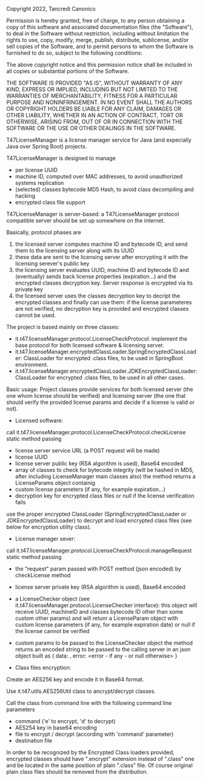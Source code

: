 Copyright 2022, Tancredi Canonico

Permission is hereby granted, free of charge, to any person
obtaining a copy of this software and associated documentation
files (the "Software"), to deal in the Software without
restriction, including without limitation the rights to use,
copy, modify, merge, publish, distribute, sublicense, and/or sell
copies of the Software, and to permit persons to whom the
Software is furnished to do so, subject to the following
conditions:

The above copyright notice and this permission notice shall be
included in all copies or substantial portions of the Software.

THE SOFTWARE IS PROVIDED "AS IS", WITHOUT WARRANTY OF ANY KIND,
EXPRESS OR IMPLIED, INCLUDING BUT NOT LIMITED TO THE WARRANTIES
OF MERCHANTABILITY, FITNESS FOR A PARTICULAR PURPOSE AND
NONINFRINGEMENT. IN NO EVENT SHALL THE AUTHORS OR COPYRIGHT
HOLDERS BE LIABLE FOR ANY CLAIM, DAMAGES OR OTHER LIABILITY,
WHETHER IN AN ACTION OF CONTRACT, TORT OR OTHERWISE, ARISING
FROM, OUT OF OR IN CONNECTION WITH THE SOFTWARE OR THE USE OR
OTHER DEALINGS IN THE SOFTWARE.






T47LicenseManager is a license manager service for Java (and expecially Java over Spring Boot) projects.

T47LicenseManager is designed to manage

- per license UUID
- machine ID, computed over MAC addresses, to avoid unauthorized systems replication
- (selected) classes bytecode MD5 Hash, to avoid class decompiling and hacking
- encrypted class file support

T47LicenseManager is server-based: a T47LicenseManager protocol compatible server should be set up somewhere on the internet.

Basically, protocol phases are

1) the licensed server computes machine ID and bytecode ID, and send them to the licensing server along with its UUID
2) these data are sent to the licensing server after encrypting it with the licensing serever's public key
3) the licensing server evaluates UUID, machine ID and bytecode ID and (eventually) sends back license properties (expiration...) and the encrypted classes decryption key. Server response is encrypted via its private key
4) the licensed server uses the classes decryption key to decript the encrypted classes and finally can use them: if the license parameteres are not verified, no decryption key is provided and encrypted classes cannot be used.

The project is based mainly on three classes:

- it.t47.licenseManager.protocol.LicenseCheckProtocol: implement the base protocol for both licensed software & licensing server.
- it.t47.licenseManager.encryptedClassLoader.SpringEncryptedClassLoader: ClassLoader for encrypted .class files, to be used in SpringBoot environment.
- it.t47.licenseManager.encryptedClassLoader.JDKEncryptedClassLoader: ClassLoader for encrypted .class files, to be used in all other cases.

Basic usage:
Project classes provide services for both licensed server (the one whom license should be verified) and licensing server (the one that should verify the provided license params and decide if a license is valid or not).

- Licensed software:

call it.t47.licenseManager.protocol.LicenseCheckProtocol.checkLicense static method passing
- license server service URL (a POST request will be made)
- license UUID
- license server public key (RSA algorithm is used), Base64 encoded
- array of classes to check for bytecode integrity (will be hashed in MD5, after including LicenseManager main classes also)
the method returns a LicenseParams object containig
- custom license parameters (if any, for example expiration...)
- decryption key for encrypted class files or null if the license verification fails

use the proper encrypted ClassLoader (SpringEncryptedClassLoader or JDKEncryptedClassLoader) to decrypt and load encrypted class files (see below for encryption utility class).

- License manager sever:

call it.t47.licenseManager.protocol.LicenseCheckProtocol.manageRequest static method passing
- the "request" param passed with POST method (json encoded) by checkLicense method
- license server private key (RSA algorithm is used), Base64 encoded
- a LicenseChecker object (see it.t47.licenseManager.protocol.LicenseChecker interface): this object will receive UUID, machineID and classes bytecode ID  other than some custom other params) and will retunr a LicenseParam object with custom license parameters (if any, for example expiration date) or null if the license cannot be verified
- custom params to be passed to the LicenseChecker object
the method returns an encoded string to be passed to the calling server in an json object built as { data: <encoded string>, error: <error - if any - or null otherwise> }
	
- Class files encryption:

Create an AES256 key and encode it in Base64 format.

Use it.t47.utils.AES256Util class to ancrypt/decrypt classes.

Call the class from command line with the following command line parameters
- command ('e' to encrypt, 'd' to decrypt)
- AES254 key in base64 encoding
- file to encrypt / decrypt (according with 'command' parameter)
- destination file

In order to be recognized by the Encrypted Class loaders provided, encrypted classes should have ".encrypt" extension instead of ".class" one and be located in the same position of plain ".class" file.
Of course original plain class files should be removed from the distribution.
